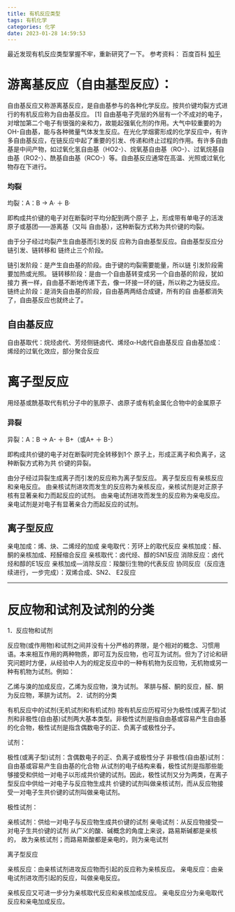 ```yaml
---
title: 有机反应类型
tags: 有机化学
categories: 化学
date: 2023-01-28 14:59:53
---
```

最近发现有机反应类型掌握不牢，重新研究了一下。
参考资料：
百度百科
[知乎](https://zhuanlan.zhihu.com/p/358723659?utm_id=0)

# 游离基反应（自由基型反应）：
自由基反应又称游离基反应，是自由基参与的各种化学反应。按共价键均裂方式进行的有机反应称为自由基反应。 [1]  自由基电子壳层的外层有一个不成对的电子，对增加第二个电子有很强的亲和力，故能起强氧化剂的作用。大气中较重要的为OH-自由基，能与各种微量气体发生反应。在光化学烟雾形成的化学反应中，有许多自由基反应，在链反应中起了重要的引发、传递和终止过程的作用。有许多自由基是中间产物，如过氧化氢自由基（HO2-）、烷氧基自由基（RO-）、过氧烷基自由基（RO2-）、酰基自由基（RCO-）等。自由基反应通常在高温、光照或过氧化物存在下进行。

### 均裂

均裂：A：B → A· ＋ B·

即构成共价键的电子对在断裂时平均分配到两个原子 上，形成带有单电子的活泼原子或基团——游离基（又叫 自由基），这种断裂方式称为共价键的均裂。

由于分子经过均裂产生自由基而引发的反 应称为自由基型反应。自由基型反应分链引发、链转移和 链终止三个阶段。

链引发阶段：是产生自由基的阶段。由于键的均裂需要能量，所以链 引发阶段需要加热或光照。
链转移阶段：是由一个自由基转变成另一个自由基的阶段，犹如接力 赛一样，自由基不断地传递下去，像一环接一环的链，所以称之为链反应。
链终止阶段：是消失自由基的阶段，自由基两两结合成键，所有的自 由基都消失了，自由基反应也就终止了。

## 自由基反应

自由基取代：烷烃卤代、芳烃侧链卤代、烯烃α-H卤代自由基反应
自由基加成：烯烃的过氧化效应，部分聚合反应

# 离子型反应

用烃基或酰基取代有机分子中的氢原子、卤原子或有机金属化合物中的金属原子

### 异裂

异裂：A：B → A- ＋ B+（或A+ ＋ B-）

即构成共价键的电子对在断裂时完全转移到1个 原子上，形成正离子和负离子，这种断裂方式称为共 价键的异裂。

由分子经过异裂生成离子而引发的反应称为离子型反应。 离子型反应有亲核反应和亲电反应。
由亲核试剂进攻而发生的反应称为亲核反应，亲核试剂是对正原子核有显著亲和力而起反应的试剂。
由亲电试剂进攻而发生的反应称为亲电反应。亲电试剂是对电子有显著亲合力而起反应的试剂。


## 离子型反应

亲电加成：烯、炔、二烯烃的加成
亲电取代：芳环上的取代反应
亲核加成：醛、酮的亲核加成、羟醛缩合反应
亲核取代：卤代烃、醇的SN1反应
消除反应：卤代烃和醇的E1反应
亲核加成—消除反应：羧酸衍生物的代表反应
协同反应（反应连续进行，一步完成）：双烯合成、SN2、 E2反应

---

# 反应物和试剂及试剂的分类

1．反应物和试剂

反应物(或作用物)和试剂之间并没有十分严格的界限，是个相对的概念、习惯用语。本来相互作用的两种物质，即可互为反应物，也可互为试剂。但为了讨论和研究问题时方便，从经验中人为的规定反应中的一种有机物为反应物，无机物或另一种有机物为试剂。例如：

乙烯与溴的加成反应，乙烯为反应物，溴为试剂。
苯肼与醛、酮的反应，醛、酮为反应物，苯肼为试剂。
2．试剂的分类

有机反应中的试剂(无机试剂和有机试剂) 按有机反应历程可分为极性(或离子型)试剂和非极性(自由基)试剂两大基本类型。非极性试剂是指自由基或容易产生自由基的化合物，极性试剂是指含偶数电子的正、负离子或极性分子。

试剂：

极性(或离子型)试剂：含偶数电子的正、负离子或极性分子
非极性(自由基)试剂：自由基或容易产生自由基的化合物
从试剂的电子结构来看，极性试剂是指那些能够接受和供给一对电子以形成共价键的试剂。因此，极性试剂又分为两类，在离子型反应中供给一对电子与反应物生成共 价键的试剂叫做亲核试剂，而从反应物接受一对电子生共价键的试剂叫做亲电试剂。

极性试剂：

亲核试剂：供给一对电子与反应物生成共价键的试剂
亲电试剂：从反应物接受一对电子生共价键的试剂
从广义的酸、碱概念的角度上来说，路易斯碱都是亲核的， 故为亲核试剂；而路易斯酸都是亲电的，则为亲电试剂

离子型反应

亲核反应：由亲核试剂进攻反应物而引起的反应称为亲核反应。
亲电反应：由亲电试剂进攻而引起的反应，叫做亲电反应。

亲核反应又可进一步分为亲核取代反应和亲核加成反应。
亲电反应分为亲电取代反应和亲电加成反应。
